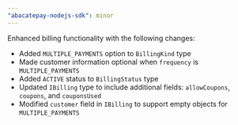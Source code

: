 ```yaml
---
"abacatepay-nodejs-sdk": minor
---
```


Enhanced billing functionality with the following changes:

- Added `MULTIPLE_PAYMENTS` option to `BillingKind` type
- Made customer information optional when `frequency` is `MULTIPLE_PAYMENTS`
- Added `ACTIVE` status to `BillingStatus` type
- Updated `IBilling` type to include additional fields: `allowCoupons`, `coupons`, and `couponsUsed`
- Modified `customer` field in `IBilling` to support empty objects for `MULTIPLE_PAYMENTS`
